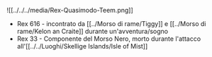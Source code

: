 ![[../../../media/Rex-Quasimodo-Teem.png]]
- Rex 616 - incontrato da [[../Morso di rame/Tiggy]]  e [[../Morso di rame/Kelon an Craite]] durante un'avventura/sogno
- Rex 33 - Componente del Morso Nero, morto durante l'attacco all'[[../../Luoghi/Skellige Islands/Isle of Mist]] 